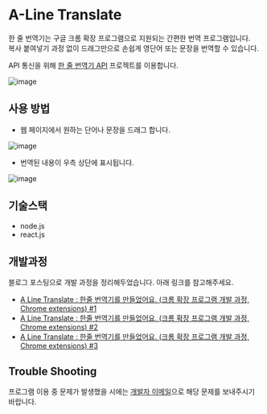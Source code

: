 # A-Line Translate 

한 줄 번역기는 구글 크롬 확장 프로그램으로 지원되는 간편한 번역 프로그램입니다.  
복사 붙여넣기 과정 없이 드래그만으로 손쉽게 영단어 또는 문장을 번역할 수 있습니다.

API 통신을 위해 [한 줄 번역기 API](https://github.com/kyr9389/A-Line-Translate-api) 프로젝트를 이용합니다.

![image](https://user-images.githubusercontent.com/28296575/103843334-fb0da480-50da-11eb-99d8-9b3b002f4e4b.png)

## 사용 방법

- 웹 페이지에서 원하는 단어나 문장을 드래그 합니다.

![image](https://user-images.githubusercontent.com/28296575/103843437-2bedd980-50db-11eb-959d-c6940e86cf16.png)


- 번역된 내용이 우측 상단에 표시됩니다.

![image](https://user-images.githubusercontent.com/28296575/103843657-90109d80-50db-11eb-9707-046d04376db6.png)

## 기술스택

- node.js
- react.js

## 개발과정

블로그 포스팅으로 개발 과정을 정리해두었습니다. 아래 링크를 참고해주세요.

- [A Line Translate : 한줄 번역기를 만들었어요. (크롬 확장 프로그램 개발 과정, Chrome extensions) #1](https://usage.tistory.com/72)
- [A Line Translate : 한줄 번역기를 만들었어요. (크롬 확장 프로그램 개발 과정, Chrome extensions) #2](https://usage.tistory.com/75)
- [A Line Translate : 한줄 번역기를 만들었어요. (크롬 확장 프로그램 개발 과정, Chrome extensions) #3](https://usage.tistory.com/76) 

## Trouble Shooting
프로그램 이용 중 문제가 발생했을 시에는 [개발자 이메일](mailto:kyr9389@naver.com)으로 해당 문제를 보내주시기 바랍니다. 
